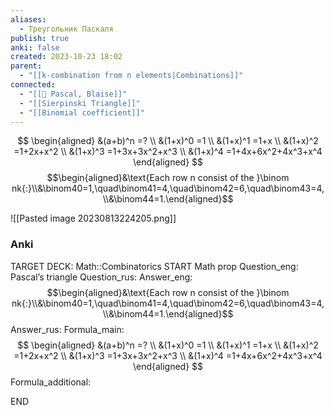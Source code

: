 ```yaml
---
aliases:
  - Треугольник Паскаля
publish: true
anki: false
created: 2023-10-23 18:02
parent:
  - "[[k-combination from n elements|Combinations]]"
connected:
  - "[[👤 Pascal, Blaise]]"
  - "[[Sierpinski Triangle]]"
  - "[[Binomial coefficient]]"
---
```

$$
\begin{aligned}
&(a+b)^n =?  \\
&(1+x)^0 =1  \\
&(1+x)^1 =1+x  \\
&(1+x)^2 =1+2x+x^2  \\
&(1+x)^3 =1+3x+3x^2+x^3  \\
&(1+x)^4 =1+4x+6x^2+4x^3+x^4 
\end{aligned}
$$
$$\begin{aligned}&\text{Each row n consist of the }\binom nk{:}\\&\binom40=1,\quad\binom41=4,\quad\binom42=6,\quad\binom43=4,\\&\binom44=1.\end{aligned}$$

![[Pasted image 20230813224205.png]]


### Anki
TARGET DECK: Math::Combinatorics
START
Math prop
Question_eng: Pascal’s triangle
Question_rus: 
Answer_eng: $$\begin{aligned}&\text{Each row n consist of the }\binom nk{:}\\&\binom40=1,\quad\binom41=4,\quad\binom42=6,\quad\binom43=4,\\&\binom44=1.\end{aligned}$$
Answer_rus: 
Formula_main: $$
\begin{aligned}
&(a+b)^n =?  \\
&(1+x)^0 =1  \\
&(1+x)^1 =1+x  \\
&(1+x)^2 =1+2x+x^2  \\
&(1+x)^3 =1+3x+3x^2+x^3  \\
&(1+x)^4 =1+4x+6x^2+4x^3+x^4 
\end{aligned}
$$
Formula_additional:
<!--ID: 1698689289273-->
END